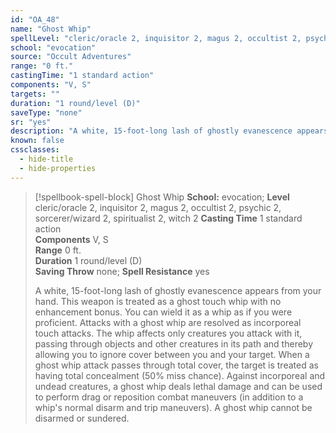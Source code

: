 ```yaml
---
id: "OA_48"
name: "Ghost Whip"
spellLevel: "cleric/oracle 2, inquisitor 2, magus 2, occultist 2, psychic 2, sorcerer/wizard 2, spiritualist 2, witch 2"
school: "evocation"
source: "Occult Adventures"
range: "0 ft."
castingTime: "1 standard action"
components: "V, S"
targets: ""
duration: "1 round/level (D)"
saveType: "none"
sr: "yes"
description: "A white, 15-foot-long lash of ghostly evanescence appears from your hand. This weapon is treated as a ghost touch whip with no enhancement bonus. You can wield it as a whip as if you were proficient. Attacks with a ghost whip are resolved as incorporeal touch attacks. The whip affects only creatures you attack with it, passing through objects and other creatures in its path and thereby allowing you to ignore cover between you and your target. When a ghost whip attack passes through total cover, the target is treated as having total concealment (50% miss chance). Against incorporeal and undead creatures,  a ghost whip deals lethal damage and can be used to perform drag or reposition combat maneuvers (in addition to a whip's normal disarm and trip maneuvers). A ghost whip cannot be disarmed or sundered."
known: false
cssclasses:
  - hide-title
  - hide-properties
---
```


> [!spellbook-spell-block] Ghost Whip
> **School:** evocation; **Level** cleric/oracle 2, inquisitor 2, magus 2, occultist 2, psychic 2, sorcerer/wizard 2, spiritualist 2, witch 2
> **Casting Time** 1 standard action  
> **Components** V, S  
> **Range** 0 ft.  
> **Duration** 1 round/level (D)  
> **Saving Throw** none; **Spell Resistance** yes
> 
> A white, 15-foot-long lash of ghostly evanescence appears from your hand. This weapon is treated as a ghost touch whip with no enhancement bonus. You can wield it as a whip as if you were proficient. Attacks with a ghost whip are resolved as incorporeal touch attacks. The whip affects only creatures you attack with it, passing through objects and other creatures in its path and thereby allowing you to ignore cover between you and your target. When a ghost whip attack passes through total cover, the target is treated as having total concealment (50% miss chance). Against incorporeal and undead creatures,  a ghost whip deals lethal damage and can be used to perform drag or reposition combat maneuvers (in addition to a whip's normal disarm and trip maneuvers). A ghost whip cannot be disarmed or sundered.